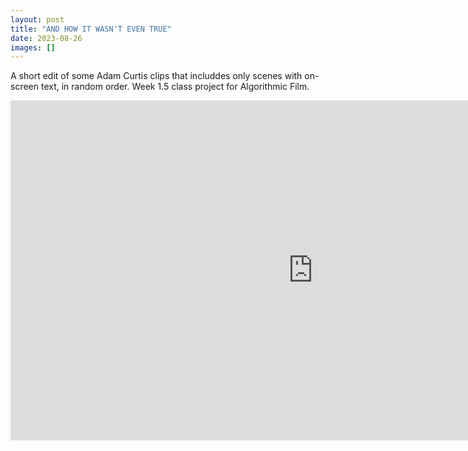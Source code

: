 ```yaml
---
layout: post
title: "AND HOW IT WASN'T EVEN TRUE"
date: 2023-08-26
images: []
---
```


A short edit of some Adam Curtis clips that includdes only scenes with on-screen text, in random order. Week 1.5 class project for Algorithmic Film.

<iframe width="968" height="544" src="https://www.youtube.com/embed/k0pkaMdvpuQ?si=Qfxp5_N8imn68R2u" title="YouTube video player" frameborder="0" allow="accelerometer; autoplay; clipboard-write; encrypted-media; gyroscope; picture-in-picture; web-share" allowfullscreen></iframe>

